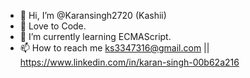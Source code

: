 - 👋 Hi, I’m @Karansingh2720 (Kashii)
- 👀 Love to Code.
- 🌱 I’m currently learning ECMAScript.
- 📫 How to reach me ks3347316@gmail.com  || https://www.linkedin.com/in/karan-singh-00b62a216
